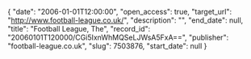{
  "date": "2006-01-01T12:00:00", 
  "open_access": true, 
  "target_url": "http://www.football-league.co.uk/", 
  "description": "", 
  "end_date": null, 
  "title": "Football League, The", 
  "record_id": "20060101T120000/CGi5IxnWhMQSeLJWsA5FxA==", 
  "publisher": "football-league.co.uk", 
  "slug": 7503876, 
  "start_date": null
}

